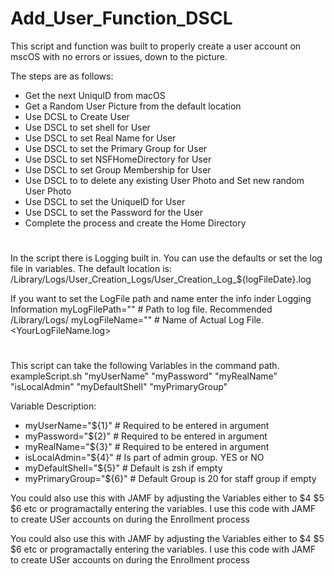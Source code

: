 # Add_User_Function_DSCL

This script and function was built to properly create a user account on mscOS
with no errors or issues, down to the picture.

The steps are as follows:

*	Get the next UniquID from macOS
*	Get a Random User Picture from the default location
*	Use DCSL to Create User
*	Use DSCL to set shell for User
*	Use DSCL to set Real Name for User
*	Use DSCL to set the Primary Group for User
*	Use DSCL to set NSFHomeDirectory for User
*	Use DSCL to set Group Membership for User
*	Use DSCL to to delete any existing User Photo and Set new random User Photo
*	Use DSCL to set the UniqueID for User
*	Use DSCL to set the Password for the User
*	Complete the process and create the Home Directory
#
In the script there is Logging built in. You can use the defaults or set the log file in variables. 
The default location is: /Library/Logs/User_Creation_Logs/User_Creation_Log_${logFileDate}.log

If you want to set the LogFile path and name enter the info inder Logging Information
myLogFilePath=""	# Path to log file. Recommended /Library/Logs/<Company Name>
myLogFileName=""	# Name of Actual Log File. <YourLogFileName.log>
#
This script can take the following Variables in the command path.
exampleScript.sh "myUserName" "myPassword" "myRealName" "isLocalAdmin" "myDefaultShell" "myPrimaryGroup"

Variable Description:
* myUserName="${1}"	# Required to be entered in argument
* myPassword="${2}"	# Required to be entered in argument
* myRealName="${3}"	# Required to be entered in argument
* isLocalAdmin="${4}"	# Is part of admin group. YES or NO
* myDefaultShell="${5}"	# Default is zsh if empty
* myPrimaryGroup="${6}"	# Default Group is 20 for staff group if empty

You could also use this with JAMF by adjusting the Variables either to $4 $5 $6 etc or programactally entering the variables. I use this code with JAMF to   create USer accounts on during the Enrollment process

You could also use this with JAMF by adjusting the Variables either to $4 $5 $6 etc or programactally entering the variables. I use this code with JAMF to   create USer accounts on during the Enrollment process

